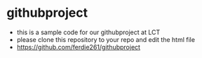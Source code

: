 # githubproject
- this is a sample code for our githubproject at LCT
- please clone this repository to your repo and edit the html file
- https://github.com/ferdie261/githubproject
